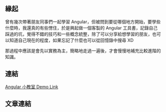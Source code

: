 ## 緣起

曾有幾次帶著朋友同事們一起學習 Angular，但被問到要從哪個地方開始，要學些什麼時，我還真的有些愣住，於是興起做一個客製的 Angular 工具書，記錄自己踩過的坑，覺得不錯的技巧和一些概念統整，除了可以分享給想學習的朋友，也可以知道自己現在的程度，如果忘記了什麼也可以從回憶錄中搜尋 XD

那過程中應該是會先以實務為主，簡略地走過一遍後，才會慢慢地補充比較進階的知識。

## 連結

[Angular 小教室 Demo Link](https://marshal604.github.io/angular-classroom/demo)

## 文章連結

